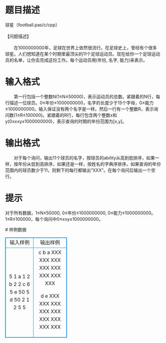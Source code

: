 # 

 
 # 题目描述 
<p>
球星（football.pas/c/cpp）<br><br>【问题描述】<br><br>　　在1000000000年，足球在世界上依然很流行。在足球史上，曾经有个很多球星。人们想知道在某个时期里最顶尖的11个足球运动员。现在给你一个足球运动员的名单，让你去完成这份工作。每个运动员用(年份, 名字, 能力)来表示。<br></p> 

 
 # 输入格式 
<p>
　　第一行包括一个整数N(1≤N≤50000)，表示运动员的总数。紧跟着的N行，每行描述一位球员。0≤年份≤1000000000，名字的长度少于15个字母，0≤能力≤1000000000。输入保证没有两个名字是一样。然后一行有一个整数R，表示询问数(1≤R≤100000)。紧跟着的R行，每行包含两个整数x和y(0≤x≤y≤1000000000)，表示查询的时期的年份范围为[x,y]。</p> 

 
 # 输出格式 
<p>
　　对于每个询问，输出11个球员的名字，按球员的ability从高到低排序，如果一样，按年份从低到高排序，如果还是一样，按姓名的字典序排序。如果查询的年份范围内的球员数少于11，则剩下的每行都输出”XXX”。在每个询问后输出一个空行。</p> 

 
 # 提示 
<p>
对于所有数据，1≤N≤50000, 0≤年份≤1000000000, 0≤能力≤1000000000。1≤R≤100000，每个询问中0≤x≤y≤1000000000。</p> 
# 样例数据
<style>
        table,table tr th, table tr td { border:1px solid #0094ff; }
        table { width: 200px; min-height: 25px; line-height: 25px; text-align: center; border-collapse: collapse;}   
    </style>
<table>
	<tr>
		<td>输入样例</td>
		<td>输出样例</td>
	</tr>
<tr><td>5
1 a 1
2 b 2
2 c 6
5 e 50
5 d 50
2
1 2
5 5
</td><td>c
b
a
XXX
XXX
XXX
XXX
XXX
XXX
XXX
XXX

d
e
XXX
XXX
XXX
XXX
XXX
XXX
XXX
XXX
XXX</td></tr></table>
